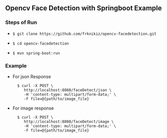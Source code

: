 ## Opencv Face Detection with Springboot Example

### Steps of Run

* `$ git clone https://github.com/frknikiz/opencv-facedetection.git`

* `$ cd opencv-facedetection`

* `$ mvn spring-boot:run`

### Example
* For json Response 
   
        $ curl -X POST \
           http://localhost:8080/faceDetect/json \
           -H 'content-type: multipart/form-data;' \
           -F file=@{path/to/image_file}
           
* For image response

        $ curl -X POST \
           http://localhost:8080/faceDetect/image \
           -H 'content-type: multipart/form-data;' \
           -F file=@{path/to/image_file}
           
